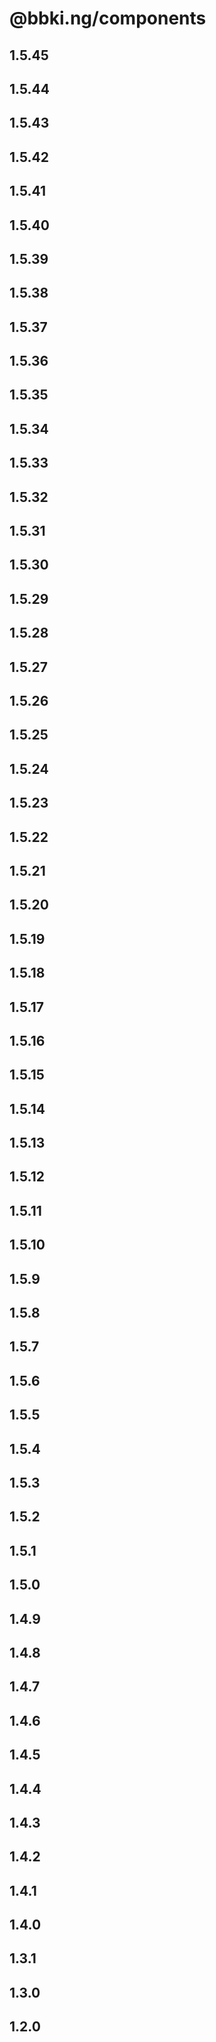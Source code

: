 # @bbki.ng/components

## 1.5.45

## 1.5.44

## 1.5.43

## 1.5.42

## 1.5.41

## 1.5.40

## 1.5.39

## 1.5.38

## 1.5.37

## 1.5.36

## 1.5.35

## 1.5.34

## 1.5.33

## 1.5.32

## 1.5.31

## 1.5.30

## 1.5.29

## 1.5.28

## 1.5.27

## 1.5.26

## 1.5.25

## 1.5.24

## 1.5.23

## 1.5.22

## 1.5.21

## 1.5.20

## 1.5.19

## 1.5.18

## 1.5.17

## 1.5.16

## 1.5.15

## 1.5.14

## 1.5.13

## 1.5.12

## 1.5.11

## 1.5.10

## 1.5.9

## 1.5.8

## 1.5.7

## 1.5.6

## 1.5.5

## 1.5.4

## 1.5.3

## 1.5.2

## 1.5.1

## 1.5.0

## 1.4.9

## 1.4.8

## 1.4.7

## 1.4.6

## 1.4.5

## 1.4.4

## 1.4.3

## 1.4.2

## 1.4.1

## 1.4.0

## 1.3.1

## 1.3.0

## 1.2.0

